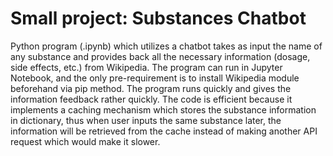 # Small project: Substances Chatbot
Python program (.ipynb) which utilizes a chatbot takes as input the name of any substance and provides back all the necessary information (dosage, side effects, etc.) from Wikipedia.
The program can run in Jupyter Notebook, and the only pre-requirement is to install Wikipedia module beforehand via pip method.
The program runs quickly and gives the information feedback rather quickly.
The code is efficient because it implements a caching mechanism which stores the substance information in dictionary, thus when user inputs the same substance later, the information will be retrieved from the cache instead of making another API request which would make it slower.

